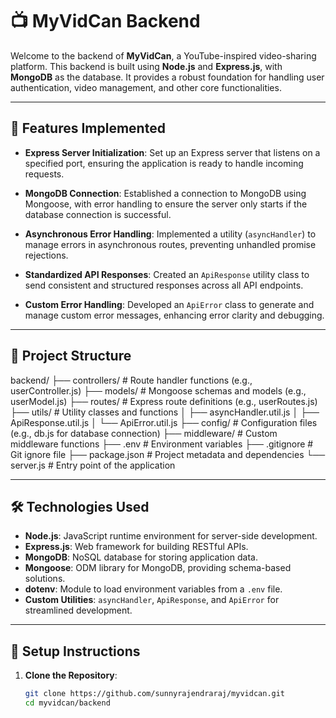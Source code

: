 # 📺 MyVidCan Backend

Welcome to the backend of **MyVidCan**, a YouTube-inspired video-sharing platform. This backend is built using **Node.js** and **Express.js**, with **MongoDB** as the database. It provides a robust foundation for handling user authentication, video management, and other core functionalities.

---

## 🚀 Features Implemented

- **Express Server Initialization**: Set up an Express server that listens on a specified port, ensuring the application is ready to handle incoming requests.

- **MongoDB Connection**: Established a connection to MongoDB using Mongoose, with error handling to ensure the server only starts if the database connection is successful.

- **Asynchronous Error Handling**: Implemented a utility (`asyncHandler`) to manage errors in asynchronous routes, preventing unhandled promise rejections.

- **Standardized API Responses**: Created an `ApiResponse` utility class to send consistent and structured responses across all API endpoints.

- **Custom Error Handling**: Developed an `ApiError` class to generate and manage custom error messages, enhancing error clarity and debugging.

---

## 📁 Project Structure

backend/
├── controllers/           # Route handler functions (e.g., userController.js)
├── models/                # Mongoose schemas and models (e.g., userModel.js)
├── routes/                # Express route definitions (e.g., userRoutes.js)
├── utils/                 # Utility classes and functions
│   ├── asyncHandler.util.js
│   ├── ApiResponse.util.js
│   └── ApiError.util.js
├── config/                # Configuration files (e.g., db.js for database connection)
├── middleware/            # Custom middleware functions
├── .env                   # Environment variables
├── .gitignore             # Git ignore file
├── package.json           # Project metadata and dependencies
└── server.js              # Entry point of the application


---

## 🛠️ Technologies Used

- **Node.js**: JavaScript runtime environment for server-side development.
- **Express.js**: Web framework for building RESTful APIs.
- **MongoDB**: NoSQL database for storing application data.
- **Mongoose**: ODM library for MongoDB, providing schema-based solutions.
- **dotenv**: Module to load environment variables from a `.env` file.
- **Custom Utilities**: `asyncHandler`, `ApiResponse`, and `ApiError` for streamlined development.

---

## 🔧 Setup Instructions

1. **Clone the Repository**:

   ```bash
   git clone https://github.com/sunnyrajendraraj/myvidcan.git
   cd myvidcan/backend
